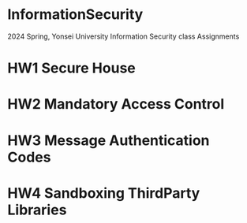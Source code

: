 # InformationSecurity
2024 Spring, Yonsei University Information Security class Assignments

# HW1 Secure House

# HW2 Mandatory Access Control

# HW3 Message Authentication Codes

# HW4 Sandboxing Third­Party Libraries